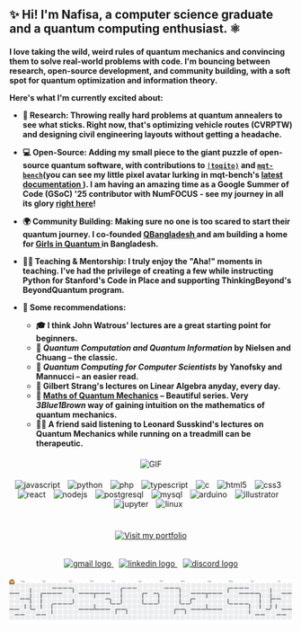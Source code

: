 <!-- Heading -->
<h2 align="left"> ✨ Hi! I'm Nafisa, a computer science graduate and a quantum computing enthusiast. ⚛️</h2>

<h4 align="left">

I love taking the wild, weird rules of quantum mechanics and convincing them to solve real-world problems with code. I'm bouncing between research, open-source development, and community building, with a soft spot for quantum optimization and information theory.

Here's what I'm currently excited about:

- 🔬 **Research:** Throwing really hard problems at quantum annealers to see what sticks. Right now, that's optimizing vehicle routes (CVRPTW) and designing civil engineering layouts without getting a headache.
  
- 💻 **Open-Source:** Adding my small piece to the giant puzzle of open-source quantum software, with contributions to <a href="https://github.com/vprusso/toqito">`|toqito⟩`</a> and <a href="https://github.com/munich-quantum-toolkit/bench">`mqt-bench`</a>(you can see my little pixel avatar lurking in mqt-bench's <a href="https://mqt.readthedocs.io/projects/bench/en/latest/"> latest documentation </a>). I am having an amazing time as a **Google Summer of Code (GSoC) '25** contributor with **NumFOCUS** - see my journey in all its glory <a href="https://creativebinbag.github.io/Google-Summer-of-Code-Blog/">right here</a>!
 
- 🌍 **Community Building:** Making sure no one is too scared to start their quantum journey. I co-founded <a href="https://qworld.net/qbangladesh/"> QBangladesh </a> and am building a home for <a href="https://girlsinquantum.com/"> Girls in Quantum </a> in Bangladesh.

- 👨‍🏫 **Teaching & Mentorship:** I truly enjoy the "Aha!" moments in teaching. I've had the privilege of creating a few while instructing Python for **Stanford's** Code in Place and supporting **ThinkingBeyond's BeyondQuantum** program.
  
- **📖 Some recommendations:**  
  - 🎓 I think **John Watrous' lectures** are a great starting point for beginners.  
  - 📘 *Quantum Computation and Quantum Information* by **Nielsen and Chuang** – the classic.  
  - 📗 *Quantum Computing for Computer Scientists* by **Yanofsky and Mannucci** – an easier read.  
  - 🔢 **Gilbert Strang's lectures** on Linear Algebra anyday, every day.  
  - 🎥 [**Maths of Quantum Mechanics**](https://www.youtube.com/playlist?list=PL8ER5-vAoiHAWm1UcZsiauUGPlJChgNXC) – Beautiful series. Very *3Blue1Brown* way of gaining intuition on the mathematics of quantum mechanics.  
  - 🏃‍♂️ A friend said listening to **Leonard Susskind's lectures** on Quantum Mechanics while running on a treadmill can be therapeutic.  

</h4>



<!-- GIF (centered for consistency, or float it if you prefer) -->
<div align="center" style="margin: 20px 0;">
  <img 
    src="https://media0.giphy.com/media/v1.Y2lkPTc5MGI3NjExMXJyNnZia3hvNnpvd2piYnB5Zm15MGlyOTZnbXI0dW9jYmMzNnF1dSZlcD12MV9pbnRlcm5hbF9naWZfYnlfaWQmY3Q9cw/mv3okVsmqVDOBwabBT/giphy.gif"  
    alt="GIF"
    width="180"
    height="180"
  />
</div>
<!-- Technology Logos (centered, spaced with margin-right) -->
<div align="center" style="margin-bottom: 20px;">
  <img src="https://cdn.jsdelivr.net/gh/devicons/devicon/icons/javascript/javascript-original.svg" alt="javascript" width="40" style="margin-right: 10px;" />
  <img src="https://cdn.jsdelivr.net/gh/devicons/devicon/icons/python/python-original.svg" alt="python" width="40" style="margin-right: 10px;" />
  <img src="https://cdn.jsdelivr.net/gh/devicons/devicon/icons/php/php-original.svg" alt="php" width="40" style="margin-right: 10px;" />
  <img src="https://cdn.jsdelivr.net/gh/devicons/devicon/icons/typescript/typescript-original.svg" alt="typescript" width="40" style="margin-right: 10px;" />
  <img src="https://cdn.jsdelivr.net/gh/devicons/devicon/icons/c/c-original.svg" alt="c" width="40" style="margin-right: 10px;" />
  <img src="https://cdn.jsdelivr.net/gh/devicons/devicon/icons/html5/html5-original.svg" alt="html5" width="40" style="margin-right: 10px;" />
  <img src="https://cdn.jsdelivr.net/gh/devicons/devicon/icons/css3/css3-original.svg" alt="css3" width="40" style="margin-right: 10px;" />
  <img src="https://cdn.jsdelivr.net/gh/devicons/devicon/icons/react/react-original.svg" alt="react" width="40" style="margin-right: 10px;" />
  <img src="https://cdn.jsdelivr.net/gh/devicons/devicon/icons/nodejs/nodejs-original.svg" alt="nodejs" width="40" style="margin-right: 10px;" />
  <img src="https://cdn.jsdelivr.net/gh/devicons/devicon/icons/postgresql/postgresql-original.svg" alt="postgresql" width="40" style="margin-right: 10px;" />
  <img src="https://cdn.jsdelivr.net/gh/devicons/devicon/icons/mysql/mysql-original.svg" alt="mysql" width="40" style="margin-right: 10px;" />
  <img src="https://cdn.jsdelivr.net/gh/devicons/devicon/icons/arduino/arduino-original.svg" alt="arduino" width="40" style="margin-right: 10px;" />
  <img src="https://cdn.jsdelivr.net/gh/devicons/devicon/icons/illustrator/illustrator-plain.svg" alt="illustrator" width="40" style="margin-right: 10px;" />
  <img src="https://cdn.jsdelivr.net/gh/devicons/devicon/icons/jupyter/jupyter-original.svg" alt="jupyter" width="40" style="margin-right: 10px;" />
  <img src="https://cdn.jsdelivr.net/gh/devicons/devicon/icons/linux/linux-original.svg" alt="linux" width="40" style="margin-right: 10px;" />
</div>
<h1></h1>
<!-- Portfolio Badge -->
<div align="center" style="margin: 20px 20px;">
  <a href="https://creativebinbag.github.io/Silly-Goose-Portfolio/" target="_blank">
    <img
      src="https://img.shields.io/static/v1?message=Visit%20my%20portfolio%20to%20discover%20that%20I%20am%20just%20a%20silly%20lil%20goose&logo=&label=&color=F08C00&logoColor=white&labelColor=&style=for-the-badge"
      height="35"
      alt="Visit my portfolio"
    />
  </a>
</div>

<h6></h6>

<!-- Contact Badges -->
<div align="center" style="margin-bottom: 20px;">
  <a href="mailto:nafisashamim1999@gmail.com" target="_blank" style="margin-right: 10px;">
     <img src="https://img.shields.io/static/v1?message=Gmail&logo=gmail&label=&color=D14836&logoColor=white&labelColor=&style=for-the-badge" height="35" alt="gmail logo"  />
  </a>
  <a href="https://www.linkedin.com/in/nafisa-shamim-rafa-6534131aa/" target="_blank" style="margin-right: 10px;">
     <img src="https://img.shields.io/static/v1?message=LinkedIn&logo=linkedin&label=&color=0077B5&logoColor=white&labelColor=&style=for-the-badge" height="35" alt="linkedin logo"  />
  </a>
  <a href="NafisaRafa#5784" target="_blank">
      <img src="https://img.shields.io/static/v1?message=Discord&logo=discord&label=&color=7289DA&logoColor=white&labelColor=&style=for-the-badge" height="35" alt="discord logo"  />
  </a>
</div>

<!-- Pacman Contribution Graph -->
<div align="center">
  <picture>
    <source 
      media="(prefers-color-scheme: dark)" 
      srcset="https://raw.githubusercontent.com/CreativeBinBag/CreativeBinBag/output/pacman-contribution-graph-dark.svg"
    />
    <source 
      media="(prefers-color-scheme: light)" 
      srcset="https://raw.githubusercontent.com/CreativeBinBag/CreativeBinBag/output/pacman-contribution-graph.svg"
    />
    <img 
      alt="pacman contribution graph" 
      src="https://raw.githubusercontent.com/CreativeBinBag/CreativeBinBag/output/pacman-contribution-graph.svg" 
      style="max-width: 100%; height: auto;"
    />
  </picture>
</div>
